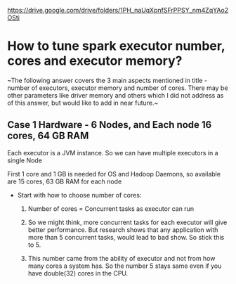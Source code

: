 https://drive.google.com/drive/folders/1PH_naUqXpnfSFrPPSY_nm4ZqYAo2OSti
# How to tune spark executor number, cores and executor memory?


~The following answer covers the 3 main aspects mentioned in title - number of executors, executor memory and number of cores.
There may be other parameters like driver memory and others which I did not address as of this answer, but would like to add in near future.~

## Case 1 Hardware - 6 Nodes, and Each node 16 cores, 64 GB RAM

Each executor is a JVM instance. So we can have multiple executors in a single Node

First 1 core and 1 GB is needed for OS and Hadoop Daemons, so available are 15 cores, 63 GB RAM for each node

- Start with how to choose number of cores:

   1. Number of cores = Concurrent tasks as executor can run 

   2. So we might think, more concurrent tasks for each executor will give better performance. But research shows that
   any application with more than 5 concurrent tasks, would lead to bad show. So stick this to 5.

   3. This number came from the ability of executor and not from how many cores a system has. So the number 5 stays same
   even if you have double(32) cores in the CPU.
